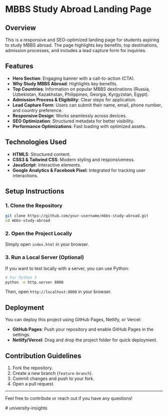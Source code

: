 # MBBS Study Abroad Landing Page

## Overview
This is a responsive and SEO-optimized landing page for students aspiring to study MBBS abroad. The page highlights key benefits, top destinations, admission processes, and includes a lead capture form for inquiries.

## Features
- **Hero Section**: Engaging banner with a call-to-action (CTA).
- **Why Study MBBS Abroad**: Highlights key benefits.
- **Top Countries**: Information on popular MBBS destinations (Russia, Uzbekistan, Kazakhstan, Philippines, Georgia, Kyrgyzstan, Egypt).
- **Admission Process & Eligibility**: Clear steps for application.
- **Lead Capture Form**: Users can submit their name, email, phone number, and country preference.
- **Responsive Design**: Works seamlessly across devices.
- **SEO Optimization**: Structured metadata for better visibility.
- **Performance Optimizations**: Fast loading with optimized assets.

## Technologies Used
- **HTML5**: Structured content.
- **CSS3 & Tailwind CSS**: Modern styling and responsiveness.
- **JavaScript**: Interactive elements.
- **Google Analytics & Facebook Pixel**: Integrated for tracking user interactions.

## Setup Instructions
### 1. Clone the Repository
```bash
git clone https://github.com/your-username/mbbs-study-abroad.git
cd mbbs-study-abroad
```

### 2. Open the Project Locally
Simply open `index.html` in your browser.

### 3. Run a Local Server (Optional)
If you want to test locally with a server, you can use Python:
```bash
# For Python 3
python -m http.server 8000
```
Then, open `http://localhost:8000` in your browser.

## Deployment
You can deploy this project using GitHub Pages, Netlify, or Vercel:
- **GitHub Pages**: Push your repository and enable GitHub Pages in the settings.
- **Netlify/Vercel**: Drag and drop the project folder for quick deployment.

## Contribution Guidelines
1. Fork the repository.
2. Create a new branch (`feature-branch`).
3. Commit changes and push to your fork.
4. Open a pull request.

---
Feel free to contribute or reach out if you have any questions!

#   u n i v e r s i t y - i n s i g h t s  
 